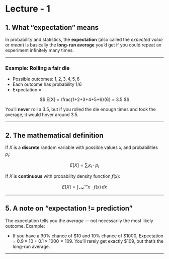 # Lecture - 1
## **1. What “expectation” means**

In probability and statistics, the **expectation** (also called the *expected value* or *mean*) is basically the **long-run average** you’d get if you could repeat an experiment infinitely many times.

---

### **Example: Rolling a fair die**

* Possible outcomes: $1, 2, 3, 4, 5, 6$
* Each outcome has probability $1/6$
* Expectation =

$$
E[X] = \frac{1+2+3+4+5+6}{6} = 3.5
$$

You’ll **never** roll a 3.5, but if you rolled the die enough times and took the average, it would hover around 3.5.

---

## **2. The mathematical definition**

If $X$ is a **discrete** random variable with possible values $x_i$ and probabilities $p_i$:

$$
E[X] = \sum_i x_i \cdot p_i
$$

If $X$ is **continuous** with probability density function $f(x)$:

$$
E[X] = \int_{-\infty}^{\infty} x \cdot f(x) \, dx
$$

---

## **5. A note on “expectation != prediction”**

The expectation tells you the *average* — not necessarily the most likely outcome.
Example:

* If you have a 90% chance of \$10 and 10% chance of \$1000,
  Expectation = $0.9 \times 10 + 0.1 \times 1000 = 109$.
  You’ll rarely get exactly \$109, but that’s the long-run average.

---
